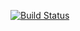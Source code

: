 [![Build Status](https://travis-ci.org/wmora/swift-http-client.svg?branch=master)](https://travis-ci.org/wmora/swift-http-client)
